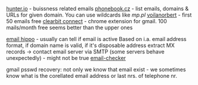 [hunter.io](https://hunter.io/) - buissness related emails
[phonebook.cz](https://phonebook.cz/) - list emails, domains & URLs for given domain.
You can use wildcards like *mp.pl*
[voilanorbert](https://www.voilanorbert.com/) - first 50 emails free
[clearbit connect]() - chrome extension for gmail. 100 mails/month free
seems better than the upper ones


[email hippo](https://tools.emailhippo.com/) - usually can tell if email is active
Based on i.a. email address format, if domain name is valid, if it's disposable address
extract MX records -> contact email server via SMTP (some servers behave unexpectedly) - might not be true
[email-checker](https://email-checker.net/)

gmail psswd recovery:
not only we know that email exist - we sometimes know what is the corellated email address or last nrs. of telephone nr.